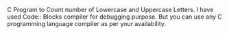C Program to Count number of Lowercase and Uppercase Letters. I have used Code:: Blocks compiler for debugging purpose. But you can use any C programming language compiler as per your availability.